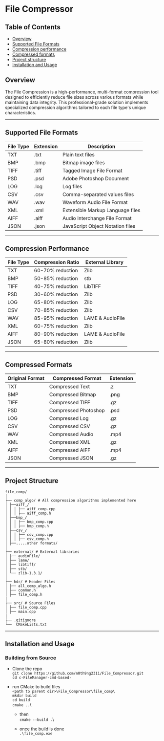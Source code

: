 # File Compressor

## Table of Contents
- [Overview](#overview)
- [Supported File Formats](#supported-file-formats)
- [Compression performance](#compression-performance)
- [Compressed formats](#compressed-formats)
- [Project structure](#project-structure)
- [Installation and Usage](#installation-and-usage) 



## Overview
The File Compression is a high-performance, multi-format compression tool designed to efficiently reduce file sizes across various formats while maintaining data integrity. This professional-grade solution implements specialized compression algorithms tailored to each file type's unique characteristics.

---

## Supported File Formats

| File Type | Extension  | Description                        |
|-----------|------------|------------------------------------|
| TXT       | .txt       | Plain text files                   |
| BMP       | .bmp       | Bitmap image files                 |
| TIFF      | .tiff      | Tagged Image File Format           |
| PSD       | .psd       | Adobe Photoshop Document           |
| LOG       | .log       | Log files                          |
| CSV       | .csv       | Comma-separated values files       |
| WAV       | .wav       | Waveform Audio File Format         |
| XML       | .xml       | Extensible Markup Language files   |
| AIFF      | .aiff      | Audio Interchange File Format      |
| JSON      | .json      | JavaScript Object Notation files   |

---

## Compression Performance

| File Type | Compression Ratio     | External Library  |
|-----------|-----------------------|-------------------|
| TXT       | 60-70% reduction      | Zlib              |
| BMP       | 50-85% reduction      | stb               |
| TIFF      | 40-75% reduction      | LibTIFF           |
| PSD       | 30-60% reduction      | Zlib              |
| LOG       | 65-80% reduction      | Zlib              |
| CSV       | 70-85% reduction      | Zlib              |
| WAV       | 85-95% reduction      | LAME & AudioFile  |
| XML       | 60-75% reduction      | Zlib              |
| AIFF      | 80-90% reduction      | LAME & AudioFile  |
| JSON      | 65-80% reduction      | Zlib              |

---

## Compressed Formats

| Original Format | Compressed Format      | Extension |
|-----------------|------------------------|-----------|
| TXT             | Compressed Text        | .z       |
| BMP             | Compressed Bitmap      | .png      |
| TIFF            | Compressed TIFF        | .gz       |
| PSD             | Compressed Photoshop   | .psd      |
| LOG             | Compressed Log         | .gz       |
| CSV             | Compressed CSV         | .gz       |
| WAV             | Compressed Audio       | .mp4      |
| XML             | Compressed XML         | .gz       |
| AIFF            | Compressed AIFF        | .mp4      |
| JSON            | Compressed JSON        | .gz       |

---


## Project Structure
```
file_comp/
│
├── comp_algo/ # All compression algorithms implemented here
│ ├──aiff_/
│ │ │ ├── aiff_comp.cpp
│ │ │ ├── aiff_comp.h
│ ├──bmp_/
│ │ │ ├── bmp_comp.cpp
│ │ │ ├── bmp_comp.h
│ ├──csv_/
│ │ │ ├── csv_comp.cpp
│ │ │ ├── csv_comp.h
│ ├──.....other formats/
│ 
├── external/ # External libraries
│ ├── audioFile/
│ ├── lame/
│ ├── libtiff/
│ ├── stb/
│ └── zlib-1.3.1/
│
├── hdr/ # Header Files
│ ├── all_comp_algo.h
│ ├── common.h
│ ├── file_comp.h
|
├── src/ # Source Files
│ ├── file_comp.cpp
│ ├── main.cpp
|
├── .gitignore
└──  CMakeLists.txt
```
---



## Installation and Usage

### Building from Source
- Clone the repo\
  `git clone https://github.com/n0th9ng2311/File_Compressor.git`\
  `cd c-FileManager-cmd-based-`

- run CMake to build files\
  `<path to parent dir>\File_Compressor\file_comp\`\
  `mkdir build`\
  `cd build`\
  `cmake ..`\

  - then\
  `cmake --build .`\

  - once the build is done\
  `.\file_comp.exe`
  


